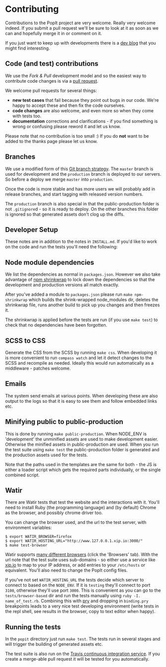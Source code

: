 # Contributing

Contributions to the PopIt project are very welcome. Really very welcome indeed. If you submit a pull request we'll be sure to look at it as soon as we can and hopefully merge it in or comment on it.

If you just want to keep up with developments there is a [dev blog](http://www.tumblr.com/blog/popit-dev) that you might find interesting.

## Code (and test) contributions

We use the _Fork & Pull_ development model and so the easiest way to contribute code changes is via a [pull request](http://help.github.com/send-pull-requests/).

We welcome pull requests for several things:

 * **new test cases** that fail because they point out bugs in our code. We're happy to accept these and then fix the code ourselves.
 * **code changes** are also welcome, and even more so when they come with tests too.
 * **documentation** corrections and clarifications - if you find something is wrong or confusing please reword it and let us know.

Please note that no contribution is too small :) If you do **not** want to be added to the thanks page please let us know.


## Branches

We use a modified form of this [Git branch strategy](http://nvie.com/posts/a-successful-git-branching-model/). The `master` branch is used for development and the `production` branch is deployed to our servers. So before a deploy we merge `master` into `production`.

Once the code is more stable and has more users we will probably add in release branches, and start tagging with released version numbers.

The `production` branch is also special in that the public-production folder is not `.gitignore`d - so it is ready to deploy. On the other branches this folder is ignored so that generated assets don't clog up the diffs.

## Developer Setup

These notes are in addition to the notes in `INSTALL.md`. If you'd like to work on the code and run the tests you'll need the following:


## Node module dependencies

We list the dependencies as normal in `packages.json`. However we also take advantage of [npm shrinkwrap](http://npmjs.org/doc/shrinkwrap.html) to lock down the dependencies so that the development and production versions all match exactly.

After you've added a module to `packages.json` please run `make npm-shrinkwrap` which builds the shrink-wrapped node_modules dir, deletes the shrinkwrap file, runs another build to pick up you changes and then freezes it.

The shrinkwrap is applied before the tests are run (if you use `make test`) to check that no dependencies have been forgotten.

## SCSS to CSS

Generate the CSS from the SCSS by running `make css`. When developing it is more convenient to run `compass watch` and let it detect changes to the SCSS and recompile as needed. Ideally this would run automatically as a middleware - patches welcome.


## Emails

The system send emails at various points. When developing these are also output to the logs so that it is easy to see them and follow embedded links etc.


## Minifying public to public-production

This is done by running `make public-production`. When NODE_ENV is 'development' the unminified assets are used to make development easier. Otherwise the minified assets in public-production are used. When you run the test suite using `make test` the public-production folder is generated and the production assets used for the tests.

Note that the paths used in the templates are the same for both - the JS is either a loader script which gets the required parts individually, or the single combined script.


## Watir

There are Watir tests that test the website and the interactions with it. You'll need to install Ruby (the programming language) and (by default) Chrome as the browser, and possibly chrome driver too.

You can change the browser used, and the url to the test server, with environment variables:

    $ export WATIR_BROWSER=firefox
    $ export WATIR_HOSTING_URL="http://www.127.0.0.1.xip.io:3000/"
    $ make test-browser

Watir supports [many different browsers](http://watirwebdriver.com/) (click the 'Browsers' tab). With the url note that the test suite uses sub-domains - so either use a service like [xip.io](http://xip.io) to map to your IP address, or add entries to your `/etc/hosts` or equivalent. You'll also need to change the PopIt config files.

If you've not set `WATIR_HOSTING_URL` the tests decide which server to connect to based on the `NODE_ENV`. If it is `testing` they'll connect to port `3100`, otherwise they'll use port `3000`. This is convenient as you can go to the `tests/browser-based` dir and run the tests manually using `ruby -I. name_of_test.rb`. Combining this with [pry](http://pry.github.com/) and dropping in `binding.pry` breakpoints leads to a very nice test developing environment (write tests in the repl shell, see results in the browser, copy to text editor when happy).


## Running the tests

In the `popit` directory just run `make test`. The tests run in several stages and will trigger the building of generated assets etc.

The test suite is also run on the [Travis continuous integration service](http://travis-ci.org/mysociety/popit). If you create a merge-able pull request it will be tested for you automatically.
